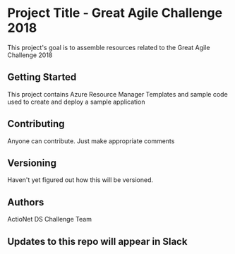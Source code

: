 # Project Title - Great Agile Challenge 2018
This project's goal is to assemble resources related to the Great Agile Challenge 2018

## Getting Started
This project contains Azure Resource Manager Templates and sample code used to create and deploy a sample application

## Contributing
Anyone can contribute.  Just make appropriate comments

## Versioning

Haven't yet figured out how this will be versioned.

## Authors
ActioNet DS Challenge Team

## Updates to this repo will appear in Slack